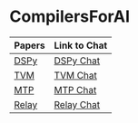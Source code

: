 # CompilersForAI

| Papers        | Link to Chat  |
| ------------- | ------------- |
| [DSPy](https://arxiv.org/pdf/2310.03714)                                              | [DSPy Chat](https://chatgpt.com/share/68c1b486-d4c8-8003-bcdf-c49ed67beeb6)          |
| [TVM](https://arxiv.org/abs/1802.04799)                                               | [TVM Chat](https://chatgpt.com/share/68c1c3d4-4d38-8003-af6b-add7e9dea83d)           |
| [MTP](https://arxiv.org/abs/2405.08965)                                               | [MTP Chat](https://chatgpt.com/share/68c83f6b-4650-8003-a8c4-e5e5d4ee0a29) | 
| [Relay](https://arxiv.org/abs/2405.08965)                                             | [Relay Chat]() | 
